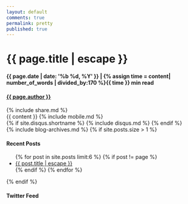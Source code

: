 ```yaml
---
layout: default
comments: true
permalink: pretty
published: true
---
```

<div class = 'cool libro'>
 <div class = 'overlay'>
   <div class="post-header">
    <div class = 'cover'>
      <h1 class="post-title" itemprop="name headline">{{ page.title | escape }}</h1>
      <time datetime="{{ page.date | date_to_xmlschema }}" itemprop="datePublished">
        <h4 class = 'duration lighten'>
        {{ page.date | date: '%b %d, %Y' }} <span class = 'apart'>|</span>
        {% assign time = content| number_of_words | divided_by:170 %}{{ time }} min read
        </h4>
      </time>
      <h4 itemprop="name" class = 'flex-in'><a href = '/'>{{ page.author }}</a></h4>
    </div>
   </div>
 </div>
</div>
<article class = 'flex post blog container'>
  <div class = 'child strip'>
    <div class = 'tablet'>
      {% include share.md %}
    </div>
  </div>
  <div class = 'child tripple'>
    <div class="post-content" itemprop="articleBody">
      {{ content }}
      {% include mobile.md %}
    </div>
    {% if site.disqus.shortname %}
      {% include disqus.md %}
    {% endif %}
  </div>
  <aside class = 'child trio'>
    <!-- include archives -->
    {% include blog-archives.md %}
    <!-- show recent posts if there are more than one posts -->
    {% if site.posts.size > 1 %}
    <h4><span class = 'pretty'>Recent Posts</span></h4>
    <ul class="post-list">
      {% for post in site.posts limit:6 %}
      {% if post != page %}
        <li>
          <a class="post-link" href="{{ post.url | relative_url }}"><i class="icon icon-book" aria-hidden = 'true'></i>{{ post.title | escape }}</a>
        </li>
      {% endif %}
      {% endfor %}
    </ul>
    {% endif %}
    <h4><span class = 'pretty'>Twitter Feed</span></h4>
    <a class="twitter-timeline" href="https://twitter.com/{{site.twitter}}" data-tweet-limit="{{ site.data-tweet-limit }}"></a>
    <script async src="//platform.twitter.com/widgets.js" charset="utf-8"></script>
  </aside>
</article>

